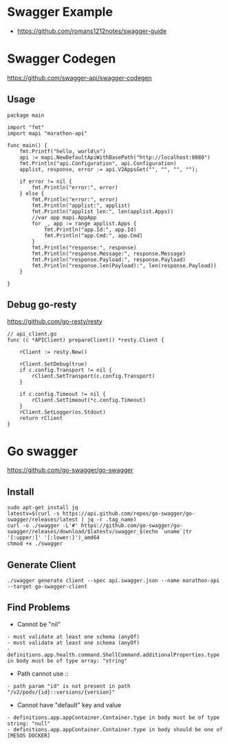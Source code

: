 # Swagger Example
* https://github.com/romans1212notes/swagger-guide

# Swagger Codegen
https://github.com/swagger-api/swagger-codegen

## Usage
```
package main

import "fmt"
import mapi "marathon-api"

func main() {
	fmt.Printf("hello, world\n")
	api := mapi.NewDefaultApiWithBasePath("http://localhost:8080")
	fmt.Println("api.Configuration", api.Configuration)
	applist, response, error := api.V2AppsGet("", "", "", "");

	if error != nil {
		fmt.Println("error:", error)
	} else {
		fmt.Println("error:", error)
		fmt.Println("applist:", applist)
		fmt.Println("applist len:", len(applist.Apps))
		//var app mapi.AppApp
		for _, app := range applist.Apps {
			fmt.Println("app.Id:", app.Id)
			fmt.Println("app.Cmd:", app.Cmd)
		}
		fmt.Println("response:", response)
		fmt.Println("response.Message:", response.Message)
		fmt.Println("response.Payload:", response.Payload)
		fmt.Println("response.len(Payload):", len(response.Payload))
	}

}
```

## Debug go-resty
https://github.com/go-resty/resty
```
// api_client.go
func (c *APIClient) prepareClient() *resty.Client {

	rClient := resty.New()

	rClient.SetDebug(true)
	if c.config.Transport != nil {
		rClient.SetTransport(c.config.Transport)
	}

	if c.config.Timeout != nil {
		rClient.SetTimeout(*c.config.Timeout)
	}
	rClient.SetLogger(os.Stdout)
	return rClient
}
```

# Go swagger
https://github.com/go-swagger/go-swagger

## Install
```
sudo apt-get install jq
latestv=$(curl -s https://api.github.com/repos/go-swagger/go-swagger/releases/latest | jq -r .tag_name)
curl -o ./swagger -L'#' https://github.com/go-swagger/go-swagger/releases/download/$latestv/swagger_$(echo `uname`|tr '[:upper:]' '[:lower:]')_amd64
chmod +x ./swagger
```

## Generate Client
```
./swagger generate client --spec api.swagger.json --name marathon-api --target go-swagger-client
```

## Find Problems
* Cannot be "nil"
```
- must validate at least one schema (anyOf)
- must validate at least one schema (anyOf)
- definitions.app.health.command.ShellCommand.additionalProperties.type in body must be of type array: "string"
```
* Path cannot use ::
```
- path param "id" is not present in path "/v2/pods/{id}::versions/{version}"
```
* Cannot have "default" key and value
```
- definitions.app.appContainer.Container.type in body must be of type string: "null"
- definitions.app.appContainer.Container.type in body should be one of [MESOS DOCKER]
```
